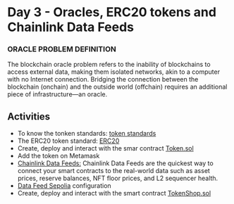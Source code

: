 # Day 3 - Oracles, ERC20 tokens and Chainlink Data Feeds

### ORACLE PROBLEM DEFINITION
The blockchain oracle problem refers to the inability of blockchains to access external data, making them isolated networks, akin to a computer with no Internet connection. Bridging the connection between the blockchain (onchain) and the outside world (offchain) requires an additional piece of infrastructure—an oracle.

## Activities

- To know the tonken standards: [token standards](https://ethereum.org/en/developers/docs/standards/tokens/)
- The ERC20 token standard: [ERC20](https://ethereum.org/en/developers/docs/standards/tokens/erc-20/)
- Create, deploy and interact with the smar contract [Token.sol](./Token.sol)
- Add the token on Metamask
- [Chainlink Data Feeds:](https://docs.chain.link/data-feeds) Chainlink Data Feeds are the quickest way to connect your smart contracts to the real-world data such as asset prices, reserve balances, NFT floor prices, and L2 sequencer health.
- [Data Feed Sepolia](https://docs.chain.link/data-feeds/price-feeds/addresses?network=ethereum&page=1#sepolia-testnet) configuration
- Create, deploy and interact with the smart contract [TokenShop.sol](./TokenShop.sol)
